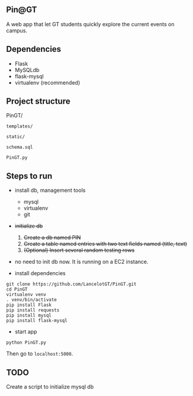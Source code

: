 ## Pin@GT
A web app that let GT students quickly explore the current events on campus.

## Dependencies
* Flask
* MySQLdb
* flask-mysql
* virtualenv (recommended)

## Project structure
PinGT/

    templates/

    static/

    schema.sql
    
    PinGT.py

## Steps to run
* install db, management tools
    * mysql
    * virtualenv
    * git

* <s>initialize db</s>
    1. <s>Create a db named PIN</s>
    2. <s>Create a table named entries with two text fields named (title, text)</s>
    3. <s>(Optional) Insert several random testing rows</s>

* no need to init db now. It is running on a EC2 instance.

* install dependencies
```
git clone https://github.com/LancelotGT/PinGT.git
cd PinGT
virtualenv venv
. venv/bin/activate
pip install Flask
pip install requests
pip install mysql
pip install flask-mysql
```

* start app
```
python PinGT.py
```
Then go to `localhost:5000`.

## TODO
Create a script to initialize mysql db
